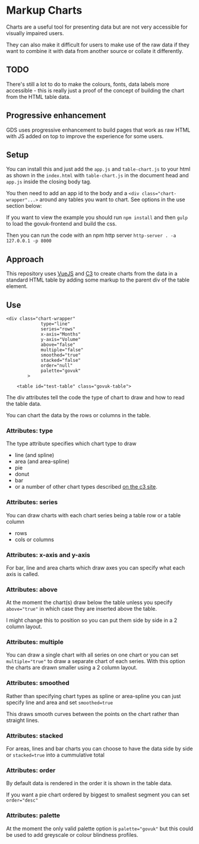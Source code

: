 # Markup Charts

Charts are a useful tool for presenting data but are not very 
accessible for visually impaired users. 

They can also make it difficult for users to make use of the raw 
data if they want to combine it with data from another source or 
collate it differently. 

## TODO 
There's still a lot to do to make the colours, fonts, data labels
more accessible - this is really just a proof of the concept of 
building the chart from the HTML table data. 

## Progressive enhancement

GDS uses progressive enhancement to build pages that work as raw 
HTML with JS added on top to improve the experience for some users. 

## Setup

You can install this and just add the `app.js` and 
`table-chart.js` to your html as shown in the `index.html` 
with `table-chart.js` in the document head and `app.js` inside 
the closing body tag. 

You then need to add an app id to the body and a 
`<div class="chart-wrapper"...>` around any tables you want to
chart. See options in the use section below:

If you want to view the example you should run 
`npm install` and then 
`gulp` to load the govuk-frontend and build the css. 

Then you can run the code with an npm http server 
`http-server . -a 127.0.0.1 -p 8000`

## Approach

This repository uses [VueJS](https://vuejs.org/) and [C3](https://c3js.org/) 
to create charts from the data in a standard HTML table by adding 
some markup to the parent div of the table element.

## Use
```
<div class="chart-wrapper"
             type="line"
             series="rows"
             x-axis="Months"
             y-axis="Volume"
             above="false"
             multiple="false"
             smoothed="true"
             stacked="false"
             order="null"
             palette="govuk"
        >
    
    <table id="test-table" class="govuk-table">
```

The div attributes tell the code the type of chart to draw and 
how to read the table data. 

You can chart the data by the rows or columns in the table.  

### Attributes: type
The type attribute specifies which chart type to draw
* line (and spline)
* area (and area-spline)
* pie
* donut 
* bar 
* or a number of other chart types described 
[on the c3 site](https://c3js.org/examples.html).

### Attributes: series
You can draw charts with each chart series being a table row 
or a table column
* rows 
* cols or columns

### Attributes: x-axis and y-axis 
For bar, line and area charts which draw axes you can specify 
what each axis is called. 

### Attributes: above 
At the moment the chart(s) draw below the table unless you 
specify `above="true"` in which case they are inserted above
the table. 

I might change this to position so you can put them side by side 
in a 2 column layout. 

### Attributes: multiple 
You can draw a single chart with all series on one chart or you 
can set `multiple="true"` to draw a separate chart of each 
series. With this option the charts are drawn smaller using a 
2 column layout. 

### Attributes: smoothed 
Rather than specifying chart types as spline or area-spline you 
can just specify line and area and set `smoothed=true`

This draws smooth curves between the points on the chart rather 
than straight lines. 

### Attributes: stacked 
For areas, lines and bar charts you can choose to have the data 
side by side or `stacked=true` into a cummulative total

### Attributes: order 
By default data is rendered in the order it is shown in the 
table data. 

If you want a pie chart ordered by biggest to smallest segment 
you can set `order="desc"` 

### Attributes: palette 
At the moment the only valid palette option is `palette="govuk"`
but this could be used to add greyscale or colour blindness 
profiles. 

 